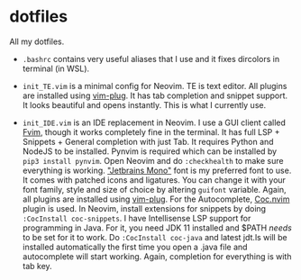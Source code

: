 # dotfiles

All my dotfiles.

* `.bashrc` contains very useful aliases that I use and it fixes dircolors in terminal (in WSL). 

* `init_TE.vim` is a minimal config for Neovim. TE is text editor. All plugins are installed using [vim-plug](https://github.com/junegunn/vim-plug). It has tab completion and snippet support. It looks beautiful and opens instantly. This is what I currently use. 

* `init_IDE.vim` is an IDE replacement in Neovim. I use a GUI client called [Fvim](https://github.com/yatli/fvim), though it works completely fine in the terminal. It has full LSP + Snippets + General completion with just Tab. It requires Python and NodeJS to be installed. Pynvim is required which can be installed by `pip3 install pynvim`. Open Neovim and do `:checkhealth` to make sure everything is working. ["Jetbrains Mono"](https://github.com/ryanoasis/nerd-fonts/releases/download/v2.1.0/JetBrainsMono.zip) font is my preferred font to use. It comes with patched icons and ligatures. You can change it with your font family, style and size of choice by altering `guifont` variable. Again, all plugins are installed using [vim-plug](https://github.com/junegunn/vim-plug). For the Autocomplete, [Coc.nvim](https://github.com/neoclide/coc.nvim) plugin is used. In Neovim, install extensions for snippets by doing `:CocInstall coc-snippets`. I have Intellisense LSP support for programming in Java. For it, you need JDK 11 installed and $PATH *needs* to be set for it to work. Do `:CocInstall coc-java` and latest jdt.ls will be installed automatically the first time you open a .java file and autocomplete will start working. Again, completion for everything is with tab key.
